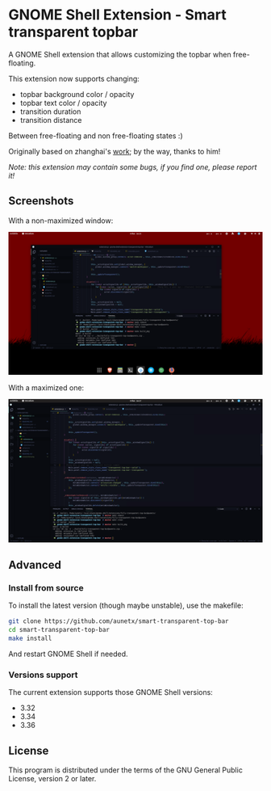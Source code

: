 # GNOME Shell Extension - Smart transparent topbar

A GNOME Shell extension that allows customizing the topbar when free-floating.

This extension now supports changing:

- topbar background color / opacity
- topbar text color / opacity
- transition duration
- transition distance

Between free-floating and non free-floating states :)

Originally based on zhanghai's [work](https://github.com/zhanghai/gnome-shell-extension-transparent-top-bar); by the way, thanks to him!

*Note: this extension may contain some bugs, if you find one, please report it!*

## Screenshots

With a non-maximized window:

![screenshot free-floating](screenshot_free-floating.png)

With a maximized one:

![screenshot fullscreen](screenshot_fullscreen.png)

## Advanced

### Install from source

To install the latest version (though maybe unstable), use the makefile:

```sh
git clone https://github.com/aunetx/smart-transparent-top-bar
cd smart-transparent-top-bar
make install
```

And restart GNOME Shell if needed.

### Versions support

The current extension supports those GNOME Shell versions:

- 3.32
- 3.34
- 3.36

## License

This program is distributed under the terms of the GNU General Public License, version 2 or later.
